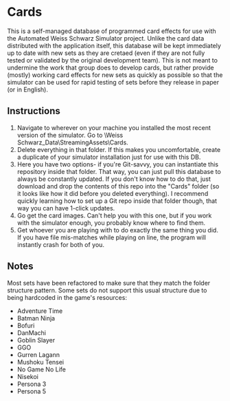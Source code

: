 # Cards

This is a self-managed database of programmed card effects for use with the Automated Weiss Schwarz Simulator project. Unlike the card data distributed with the application itself, this database will be kept immediately up to date with new sets as they are cretaed (even if they are not fully tested or validated by the original development team). This is not meant to undermine the work that group does to develop cards, but rather provide (mostly) working card effects for new sets as quickly as possible so that the simulator can be used for rapid testing of sets before they release in paper (or in English).

## Instructions

1. Navigate to wherever on your machine you installed the most recent version of the simulator. Go to \Weiss Schwarz_Data\StreamingAssets\Cards.
2. Delete everything in that folder. If this makes you uncomfortable, create a duplicate of your simulator installation just for use with this DB.
3. Here you have two options- if you're Git-savvy, you can instantiate this repository inside that folder. That way, you can just pull this database to always be constantly updated. If you don't know how to do that, just download and drop the contents of this repo into the "Cards" folder (so it looks like how it did before you deleted everything). I recommend quickly learning how to set up a Git repo inside that folder though, that way you can have 1-click updates.
4. Go get the card images. Can't help you with this one, but if you work with the simulator enough, you probably know where to find them.
5. Get whoever you are playing with to do exactly the same thing you did. If you have file mis-matches while playing on line, the program will instantly crash for both of you.

## Notes

Most sets have been refactored to make sure that they match the folder structure pattern. Some sets do not support this usual structure due to being hardcoded in the game's resources:

- Adventure Time
- Batman Ninja
- Bofuri
- DanMachi
- Goblin Slayer
- GGO
- Gurren Lagann
- Mushoku Tensei
- No Game No Life
- Nisekoi
- Persona 3
- Persona 5